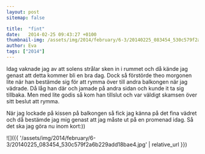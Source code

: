 ```yaml
---
layout: post
sitemap: false

title:  "fint"
date:   2014-02-25 09:43:27 +0100
thumbnail-img: /assets/img/2014/february/6-3/20140225_083454_530c579f2a6b229add18bae4.jpg
author: Eva
tags: ["2014"]
---
```


Idag vaknade jag av att solens strålar sken in i rummet och då kände jag genast att detta kommer bli en bra dag. Dock så förstörde theo morgonen lite när han bestämde sig för att rymma över till andra balkongen när jag vädrade. Då låg han där och jamade på andra sidan och kunde it ta sig tillbaka. Men med lite godis så kom han tillslut och var väldigt skamsen över sitt beslut att rymma. 

När jag lockade på kissen på balkongen så fick jag känna på det fina vädret och då bestämde jag mig genast att jag måste ut på en promenad idag. Så det ska jag göra nu inom kort:))

![]({{ '/assets/img/2014/february/6-3/20140225_083454_530c579f2a6b229add18bae4.jpg'  | relative_url }})


